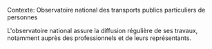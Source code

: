 Contexte: Observatoire national des transports publics particuliers de personnes

L'observatoire national assure la diffusion régulière de ses travaux, notamment auprès des professionnels et de leurs représentants.